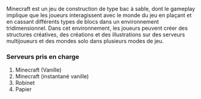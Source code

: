 Minecraft est un jeu de construction de type bac à sable, dont le gameplay implique que les joueurs interagissent avec le monde du jeu en plaçant et en cassant différents types de blocs dans un environnement tridimensionnel. Dans cet environnement, les joueurs peuvent créer des structures créatives, des créations et des illustrations sur des serveurs multijoueurs et des mondes solo dans plusieurs modes de jeu.

### Serveurs pris en charge
 
1. Minecraft (Vanille)
2. Minecraft (instantané vanille)
3. Robinet
4. Papier
